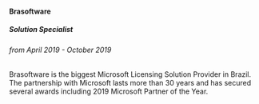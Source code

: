 #### Brasoftware
##### Solution Specialist
###### from April 2019 - October 2019

Brasoftware is the biggest Microsoft Licensing Solution Provider in Brazil.
The partnership with Microsoft lasts more than 30 years and has secured several awards including 2019 Microsoft Partner of the Year.